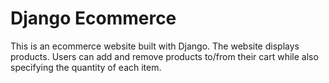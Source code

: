# Django Ecommerce

This is an ecommerce website built with Django. The website displays products. Users can add and remove products to/from their cart while also specifying the quantity of each item.
